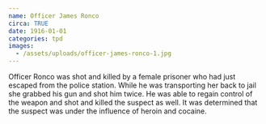 ```yaml
---
name: Officer James Ronco
circa: TRUE
date: 1916-01-01
categories: tpd
images:
  - /assets/uploads/officer-james-ronco-1.jpg
---
```


Officer Ronco was shot and killed by a female prisoner who had just escaped from the police station. While he was transporting her back to jail she grabbed his gun and shot him twice. He was able to regain control of the weapon and shot and killed the suspect as well. It was determined that the suspect was under the influence of heroin and cocaine.
